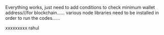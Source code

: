 Everything works, just need to add conditions to check minimum wallet address///for blockchain......
various node libraries need to be installed in order to run the codes......

xxxxxxxxx
rahul
